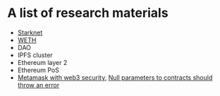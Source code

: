 # A list of research materials

- [Starknet](https://starkware.co/)
- [WETH](https://weth.io/)
- DAO
- IPFS cluster
- Ethereum layer 2
- Ethereum PoS
- [Metamask with web3 security](https://docs.metamask.io/guide/provider-migration.html#replacing-window-web3), [Null parameters to contracts should throw an error](https://github.com/ChainSafe/web3.js/issues/3065)

